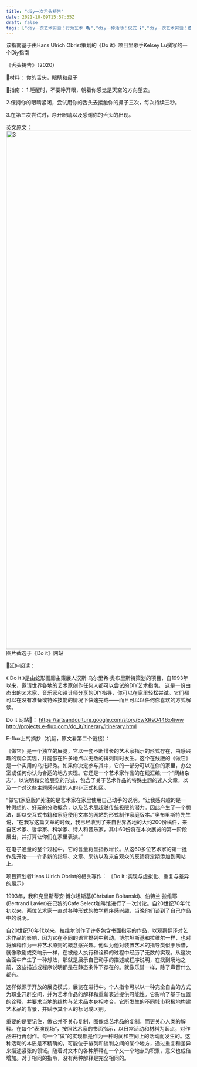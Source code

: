 ```yaml
---
title: "diy一次舌头祷告"
date: 2021-10-09T15:57:35Z
draft: false
tags: ["diy一次艺术实验：行为艺术 🎭","diy一种活动：仪式 🕯️","diy一次艺术实验：虚构/小说","diy一个人就可以完成的前卫艺术","diy一个超低成本的艺术作品","diy一种多余的身体功能：舌头","diy一种互动：我们与我们的身体"]
---
```


该指南基于由Hans Ulrich Obrist策划的《Do it》项目里歌手Kelsey Lu撰写的一个Diy指南

《舌头祷告》（2020）

🔧材料：
你的舌头，眼睛和鼻子

📖指南：
1.睡醒时，不要睁开眼，朝着你感觉是天空的方向望去。

2.保持你的眼睛紧闭，尝试用你的舌头去接触你的鼻子三次，每次持续三秒。

3.在第三次尝试时，睁开眼睛以及感谢你的舌头的出现。

英文原文：
<img width="1415" alt="3" src="https://user-images.githubusercontent.com/91636953/136665194-b9255abd-e6c4-43ff-8cc0-696f28bd4b6e.png">
图片截选于《Do it》网站


👀延伸阅读：

《 Do it 》是由蛇形画廊主策展人汉斯·乌尔里希·奥布里斯特策划的项目，自1993年以来，邀请世界各地的艺术家创作任何人都可以尝试的DIY艺术指南。 这是一份由杰出的艺术家、音乐家和设计师分享的DIY指导，你可以在家里轻松尝试。它们都可以在没有准备或特殊技能的情况下快速完成——而且可以以任何你喜欢的方式解读。

Do it 网站🔗：
https://artsandculture.google.com/story/EwXRsO446x4iww
http://projects.e-flux.com/do_it/itinerary/itinerary.html

E-flux上的摘抄（机翻，原文看第二个链接）：

《做它》是一个独立的展览，它以一套不断增长的艺术家指示的形式存在，由感兴趣的观众实现，并能够在许多地点以无数的排列同时发生。这个在线版的《做它》是一个实用的乌托邦秀。如果你决定参与其中，它的一部分可以在你的家里，办公室或任何你认为合适的地方实现。它还是一个艺术家作品的在线汇编;一个“网络杂志”，以说明和实验展览的形式，包含了关于艺术作品的特殊主题的迷人文章，以及一个对这些主题感兴趣的人的非正式社区。

“做它(家庭版)”关注的是艺术家在家里使用自己动手的说明。“让我感兴趣的是一种假想的、好玩的分散概念，以及艺术展超越传统极限的潜力。因此产生了一个想法，即以交互式书籍和家庭使用文本的网站的形式制作家庭版本。”奥布里斯特先生说，“在我写这篇文章的时候，我已经收到了来自世界各地的大约200份稿件，来自艺术家、哲学家、科学家、诗人和音乐家，其中60份将在本次展览的第一阶段展出，并打算让你们在家里表演。”

在电子通量的整个过程中，它的含量将呈指数增长。从这60多位艺术家的第一批作品开始——许多新的指导、文章、采访以及来自观众的反馈将定期添加到网站上。

项目策划者Hans Ulrich Obrist的相关写作： 
《Do it :实现与虚拟化、重复与差异的展示》

1993年，我和克里斯蒂安·博尔坦斯基(Christian Boltanski)、伯特兰·拉维耶(Bertrand Lavier)在巴黎的Cafe Select咖啡馆进行了一次讨论。自20世纪70年代初以来，两位艺术家一直对各种形式的教学程序感兴趣，当晚他们谈到了自己作品中的说明。

自20世纪70年代以来，拉维尔创作了许多包含书面指示的作品，以观察翻译对艺术作品的影响，因为它在不同的语言排列中移动。博尔坦斯基和拉维尔一样，也对将解释作为一种艺术原则的概念感兴趣。他认为他对装置艺术的指导类似于乐谱，就像歌剧或交响乐一样，在被他人执行和诠释的过程中经历了无数的实现。从这次会面中产生了一种想法，那就是展示自己动手的描述或程序说明，在找到场地之前，这些描述或程序说明都是在静态条件下存在的。就像乐谱一样，除了声音什么都有。

这样做源于开放的展览模式，展览在进行中。个人指令可以以一种完全自由的方式为职业开辟空间，并为艺术作品的解释和重新表述提供可能性。它影响了基于位置的诠释，并要求当地的结构与艺术品本身相吻合。它所发生的不同城市积极地构建艺术品的背景，并赋予其个人的标记或区别。

重要的是要记住，做它并不关心复制、图像或艺术品的复制，而更关心人类的解释。在每个“表演现场”，按照艺术家的书面指示，以日常活动和材料为起点，对作品进行再创作。每一个“做”的实现都是作为一种时间和空间上的活动而发生的。这种活动的本质是不精确的，可能位于排列和谈判之间的某个地方，通过重复和差异来描述紧张的领域。随着对文本的各种解释在一个又一个地点的积累，意义也成倍增加。对于相同的指令，没有两种解释是完全相同的。




